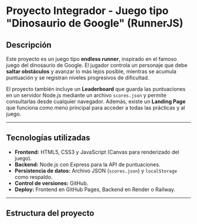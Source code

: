 # Proyecto Integrador - Juego tipo "Dinosaurio de Google" (RunnerJS)

## Descripción
Este proyecto es un juego tipo **endless runner**, inspirado en el famoso juego del dinosaurio de Google. El jugador controla un personaje que debe **saltar obstáculos** y avanzar lo más lejos posible, mientras se acumula puntuación y se registran niveles progresivos de dificultad.

El proyecto también incluye un **Leaderboard** que guarda las puntuaciones en un servidor Node.js mediante un archivo `scores.json` y permite consultarlas desde cualquier navegador. Además, existe un **Landing Page** que funciona como menú principal para acceder a todas las prácticas y al juego.

---

## Tecnologías utilizadas

- **Frontend:** HTML5, CSS3 y JavaScript (Canvas para renderizado del juego).  
- **Backend:** Node.js con Express para la API de puntuaciones.  
- **Persistencia de datos:** Archivo JSON (`scores.json`) y `localStorage` como respaldo.  
- **Control de versiones:** GitHub.  
- **Deploy:** Frontend en GitHub Pages, Backend en Render o Railway.  

---

## Estructura del proyecto

